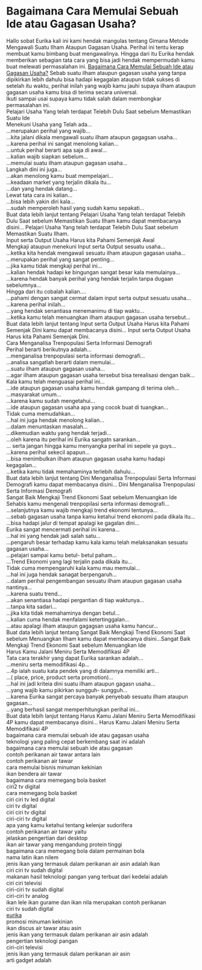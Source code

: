<H1>Bagaimana Cara Memulai Sebuah Ide atau Gagasan Usaha?</H1>
Hallo sobat Eurika kali ini kami hendak mangulas tentang Gimana Metode Mengawali Suatu Ilham Ataupun Gagasan Usaha. Perihal ini tentu kerap membuat kamu bimbang buat mengawalinya. Hingga dari itu Eurika hendak memberikan sebagian tata cara yang bisa jadi hendak mempermudah kamu buat melewati permasalahan ini. <a href="https://eurika.my.id/2022/04/29/bagaimana-cara-memulai-sebuah-ide-atau-gagasan-usaha/">Bagaimana Cara Memulai Sebuah Ide atau Gagasan Usaha?</a>
Sebab suatu ilham ataupun gagasan usaha yang tanpa dipikirkan lebih dahulu bisa hadapi kegagalan ataupun tidak sukses di setelah itu waktu, perihal inilah yang wajib kamu jauhi supaya ilham ataupun gagasan usaha kamu bisa di terima secara universal.
<br>Ikuti sampai usai supaya kamu tidak salah dalam membongkar permasalahan ini.
<br>Pelajari Usaha Yang telah terdapat Telebih Dulu Saat sebelum Memastikan Suatu Ide
<br>Menekuni Usaha yang Telah ada…
<br>…merupakan perihal yang wajib…
<br>…kita jalani dikala mengawali suatu ilham ataupun gagagsan usaha…
<br>…karena perihal ini sangat menolong kalian…
<br>…untuk perihal berarti apa saja di awal…
<br>…kalian wajib siapkan sebelum…
<br>…memulai suatu ilham ataupun gagasan usaha…
<br>Langkah dini ini juga…
<br>…akan menolong kamu buat mempelajari…
<br>…keadaan market yang terjalin dikala itu…
<br>…dan yang hendak datang…
<br>Lewat tata cara ini kalian…
<br>…bisa lebih yakin diri kala…
<br>…sudah memperoleh hasil yang sudah kamu sepakati…
<br>Buat data lebih lanjut tentang Pelajari Usaha Yang telah terdapat Telebih Dulu Saat sebelum Memastikan Suatu Ilham kamu dapat membacanya disini… Pelajari Usaha Yang telah terdapat Telebih Dulu Saat sebelum Memastikan Suatu Ilham.
<br>Input serta Output Usaha Harus kita Pahami Semenjak Awal
<br>Mengkaji ataupun menekuni Input serta Output sesuatu usaha…
<br>…ketika kita hendak mengawali sesuatu ilham ataupun gagasan usaha…
<br>…merupakan perihal yang sangat penting…
<br>…jika kamu tidak mengkaji perihal ini…
<br>…kalian hendak hadapi ke bingungan sangat besar kala memulainya…
<br>…karena hendak banyak perihal yang hendak terjalin tanpa dugaan sebelumnya…
<br>Hingga dari itu cobalah kalian….
<br>…pahami dengan sangat cermat dalam input serta output sesuatu usaha…
<br>…karena perihal inilah…
<br>…yang hendak senantiasa menemanimu di tiap waktu…
<br>…ketika kamu telah menuangkan ilham ataupun gagasan usaha tersebut…
<br>Buat data lebih lanjut tentang Input serta Output Usaha Harus kita Pahami Semenjak Dini kamu dapat membacanya disini… Input serta Output Usaha Harus kita Pahami Semenjak Dini.
<br>Cara Menganalisa Trenpopulasi Serta Informasi Demografi
<br>Perihal berarti berikutnya adalah…
<br>…menganalisa trenpopulasi serta informasi demografi…
<br>…analisa sangatlah berarti dalam memulai…
<br>…suatu ilham ataupun gagasan usaha…
<br>…agar ilham ataupun gagasan usaha tersebut bisa terealisasi dengan baik…
<br>Kala kamu telah menguasai perihal ini…
<br>…ide ataupun gagasan usaha kamu hendak gampang di terima oleh…
<br>…masyarakat umum…
<br>…karena kamu sudah mengetahui…
<br>…ide ataupun gagasan usaha apa yang cocok buat di tuangkan…
<br>Tidak cuma memudahkan…
<br>…hal ini juga hendak menolong kalian…
<br>…dalam menuntaskan masalah…
<br>…dikemudian waktu yang hendak terjadi…
<br>…oleh karena itu perihal ini Eurika sangatn sarankan…
<br>… serta jangan hingga kamu menyangka perihal ini sepele ya guys…
<br>…karena perihal sekecil apapun…
<br>…bisa menimbulkan ilham ataupun gagasan usaha kamu hadapi kegagalan…
<br>…ketika kamu tidak memahaminya terlebih dahulu…
<br>Buat data lebih lanjut tentang Dini Menganalisa Trenpopulasi Serta Informasi Demografi kamu dapat membacanya disini… Dini Menganalisa Trenpopulasi Serta Informasi Demografi
<br>Sangat Baik Mengkaji Trend Ekonomi Saat sebelum Menuangkan Ide
<br>Sehabis kamu mengenali trenpopilasi serta informasi demografi…
<br>…selanjutnya kamu wajib mengkaji trend ekonomi tentunya…
<br>…sebab gagasan usaha tanpa kamu ketahui trend ekonomi pada dikala itu…
<br>…bisa hadapi jalur di tempat apalagi ke gagalan dini…
<br>Eurika sangat mencermati perihal ini karena…
<br>…hal ini yang hendak jadi salah satu…
<br>…pengaruh besar terhadap kamu kala kamu telah melaksanakan sesuatu gagasan usaha…
<br>…pelajari sampai kamu betul- betul paham…
<br>…Trend Ekonomi yang lagi terjalin pada dikala itu…
<br>Tidak cuma mempengaruhi kala kamu mau memulai…
<br>…hal ini juga hendak sanagat berpengaruh…
<br>…dalam perihal pengembangan sesuatu ilham ataupun gagasan usaha nantinya…
<br>…karena suatu trend…
<br>…akan senantiasa hadapi pergantian di tiap waktunya…
<br>…tanpa kita sadari…
<br>…jika kita tidak memahaminya dengan betul…
<br>…kalian cuma hendak menfalami ketertinggalan…
<br>…atau apalagi ilham ataupun gagagsan usaha kamu hancur…
<br>Buat data lebih lanjut tentang Sangat Baik Mengkaji Trend Ekonomi Saat sebelum Menuangkan Ilham kamu dapat membacanya disini…Sangat Baik Mengkaji Trend Ekonomi Saat sebelum Menuangkan Ide
<br>Harus Kamu Jalani Meniru Serta Memodifikasi 4P
<br>Tata cara terakhir yang dapat Eurika sarankan adalah…
<br>…meniru serta memodifikasi 4p…
<br>…4p ialah suatu kata pendek yang di dalamnya memiliki arti…
<br>…( place, price, product serta promotion)…
<br>…hal ini jadi kriteia dini suatu ilham ataupun gagasn usaha…
<br>…yang wajib kamu pikirkan sungguh- sungguh…
<br>…karena Eurika sangat percaya banyak penyebab sesuatu ilham ataupun gagasan…
<br>…yang berhasil sangat memperhitungkan perihal ini…
<br>Buat data lebih lanjut tentang Harus Kamu Jalani Meniru Serta Memodifikasi 4P kamu dapat membacanya disini… Harus Kamu Jalani Meniru Serta Memodifikasi 4P
<br>bagaimana cara memulai sebuah ide atau gagasan usaha
<br>teknologi yang paling cepat berkembang saat ini adalah
<br>bagaimana cara memulai sebuah ide atau gagasan
<br>contoh perikanan air tawar antara lain
<br>contoh perikanan air tawar
<br>cara memulai bisnis minuman kekinian
<br>ikan bendera air tawar
<br>bagaimana cara memegang bola basket
<br>ciri2 tv digital
<br>cara memegang bola basket
<br>ciri ciri tv led digital
<br>ciri tv digital
<br>ciri ciri tv digital
<br>ciri-ciri tv digital
<br>apa yang kamu ketahui tentang kelenjar sudorifera
<br>contoh perikanan air tawar yaitu
<br>jelaskan pengertian dari desktop
<br>ikan air tawar yang mengandung protein tinggi
<br>bagaimana cara memegang bola dalam permainan bola
<br>nama latin ikan nilem
<br>jenis ikan yang termasuk dalam perikanan air asin adalah ikan
<br>ciri ciri tv sudah digital
<br>makanan hasil teknologi pangan yang terbuat dari kedelai adalah
<br>ciri ciri televisi
<br>ciri-ciri tv sudah digital
<br>ciri-ciri tv analog
<br>ikan lele ikan gurame dan ikan nila merupakan contoh perikanan
<br>ciri tv sudah digital
<br><a href="https://eurika.my.id/">eurika</a>
<br>promosi minuman kekinian
<br>ikan discus air tawar atau asin
<br>jenis ikan yang termasuk dalam perikanan air asin adalah
<br>pengertian teknologi pangan
<br>ciri-ciri televisi
<br>jenis ikan yang termasuk dalam perikanan air asin
<br>arti gadget adalah



